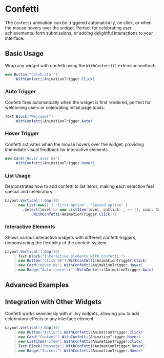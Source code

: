 # Confetti

<Ingress Text="Add celebratory confetti effects to any widget with customizable triggers for automatic, click, or hover activation." />

The `Confetti` animation can be triggered automatically, on click, or when the mouse hovers over the widget. Perfect for celebrating user achievements, form submissions, or adding delightful interactions to your interface.

## Basic Usage

Wrap any widget with confetti using the `WithConfetti()` extension method:

```csharp demo-tabs
new Button("Celebrate!")
    .WithConfetti(AnimationTrigger.Click)
```

### Auto Trigger

Confetti fires automatically when the widget is first rendered, perfect for welcoming users or celebrating initial page loads.

```csharp demo-tabs
Text.Block("Welcome!")
    .WithConfetti(AnimationTrigger.Auto)
```

### Hover Trigger

Confetti activates when the mouse hovers over the widget, providing immediate visual feedback for interactive elements.

```csharp demo-tabs
new Card("Hover over me")
    .WithConfetti(AnimationTrigger.Hover)
```

### List Usage

Demonstrates how to add confetti to list items, making each selection feel special and celebratory.

```csharp demo-tabs
Layout.Vertical().Gap(10)
    | new List(new[] { "First option", "Second option" }
        .Select(level => new ListItem(level, onClick: _ => {}, icon: Icons.Circle)
            .WithConfetti(AnimationTrigger.Click)))
```

### Interactive Elements

Shows various interactive widgets with different confetti triggers, demonstrating the flexibility of the confetti system.

```csharp demo-tabs
Layout.Vertical().Gap(10)
    | Text.Block("Interactive elements with confetti:")
    | new Button("Click me").WithConfetti(AnimationTrigger.Click)
    | new Card("Hover me").WithConfetti(AnimationTrigger.Hover)
    | new Badge("Auto confetti").WithConfetti(AnimationTrigger.Auto)
```

<WidgetDocs Type="Ivy.Confetti" ExtensionTypes="Ivy.ConfettiExtensions" SourceUrl="https://github.com/Ivy-Interactive/Ivy-Framework/blob/main/Ivy/Widgets/Effects/Confetti.cs"/>

## Advanced Examples

## Integration with Other Widgets

Confetti works seamlessly with all Ivy widgets, allowing you to add celebratory effects to any interface element.

```csharp demo-tabs
Layout.Vertical().Gap(10)
    | new Button("Action").WithConfetti(AnimationTrigger.Click)
    | new Card("Content").WithConfetti(AnimationTrigger.Hover)
    | new ListItem("Item").WithConfetti(AnimationTrigger.Click)
    | Text.Block("Message").WithConfetti(AnimationTrigger.Hover)
    | new Badge("Success").WithConfetti(AnimationTrigger.Hover)
```

